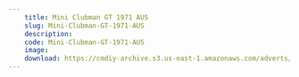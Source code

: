 ```yaml
---
    title: Mini Clubman GT 1971 AUS
    slug: Mini-Clubman-GT-1971-AUS
    description:
    code: Mini-Clubman-GT-1971-AUS
    image:
    download: https://cmdiy-archive.s3.us-east-1.amazonaws.com/adverts/documents/Mini+Clubman+GT+1971+AUS+.pdf
---
```

<!-- Content of the page -->

##
        